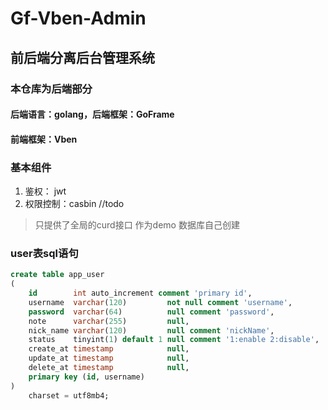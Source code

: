 # Gf-Vben-Admin
## 前后端分离后台管理系统
### 本仓库为后端部分

#### 后端语言：golang，后端框架：GoFrame
#### 前端框架：Vben

### 基本组件

1. 鉴权： jwt
2. 权限控制：casbin //todo


> 只提供了全局的curd接口 作为demo
> 数据库自己创建

### user表sql语句
```sql
create table app_user
(
    id        int auto_increment comment 'primary id',
    username  varchar(120)         not null comment 'username',
    password  varchar(64)          null comment 'password',
    note      varchar(255)         null,
    nick_name varchar(120)         null comment 'nickName',
    status    tinyint(1) default 1 null comment '1:enable 2:disable',
    create_at timestamp            null,
    update_at timestamp            null,
    delete_at timestamp            null,
    primary key (id, username)
)
    charset = utf8mb4;


```